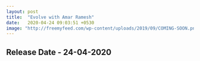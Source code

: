 ```yaml
---
layout: post
title:  "Evolve with Amar Ramesh"
date:   2020-04-24 09:03:51 +0530
image: "http://freemyfeed.com/wp-content/uploads/2019/09/COMING-SOON.png"
---
```


 

<h2>Release Date - 24-04-2020</h2>

 

